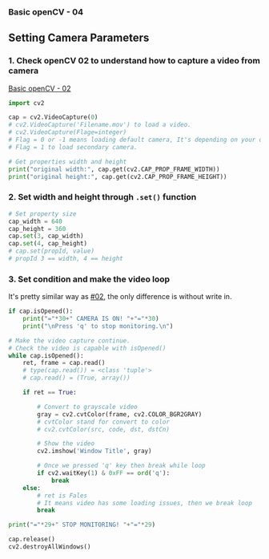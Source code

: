 ### Basic openCV - 04  
## Setting Camera Parameters  

### 1. Check openCV 02 to understand how to capture a video from camera  
[Basic openCV - 02](https://github.com/Ron-Chang/MyNotebook/tree/master/Coding/1_Python/ProgrammingKnowledge/openCV/openCV_02)  
```python
import cv2

cap = cv2.VideoCapture(0)
# cv2.VideoCapture('Filename.mov') to load a video.
# cv2.VideoCapture(Flage=integer)
# Flag = 0 or -1 means loading default camera, It's depending on your device.
# Flag = 1 to load secondary camera.

# Get properties width and height
print("original width:", cap.get(cv2.CAP_PROP_FRAME_WIDTH))
print("original height:", cap.get(cv2.CAP_PROP_FRAME_HEIGHT))
```

### 2. Set width and height through `.set()` function  

```python
# Set property size
cap_width = 640
cap_height = 360
cap.set(3, cap_width)
cap.set(4, cap_height)
# cap.set(propId, value)
# propId 3 == width, 4 == height 
```

### 3. Set condition and make the video loop 
It's pretty similar way as [#02](https://github.com/Ron-Chang/MyNotebook/tree/master/Coding/1_Python/ProgrammingKnowledge/openCV/openCV_02), the only difference is without write in.

```python
if cap.isOpened():
    print("="*30+" CAMERA IS ON! "+"="*30)
    print("\nPress 'q' to stop monitoring.\n")

# Make the video capture continue.
# Check the video is capable with isOpened()
while cap.isOpened():
    ret, frame = cap.read()
    # type(cap.read()) = <class 'tuple'>
    # cap.read() = (True, array())

    if ret == True:

        # Convert to grayscale video
        gray = cv2.cvtColor(frame, cv2.COLOR_BGR2GRAY)
        # cvtColor stand for convert to color
        # cv2.cvtColor(src, code, dst, dstCn)

        # Show the video
        cv2.imshow('Window Title', gray)

        # Once we pressed 'q' key then break while loop
        if cv2.waitKey(1) & 0xFF == ord('q'):
            break
    else:
        # ret is Fales
        # It means video has some loading issues, then we break loop
        break

print("="*29+" STOP MONITORING! "+"="*29)

cap.release()
cv2.destroyAllWindows()
```

